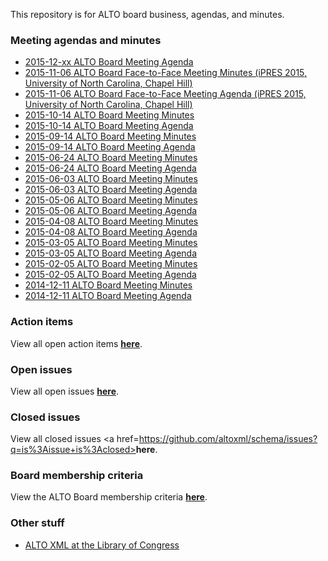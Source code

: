 This repository is for ALTO board business, agendas, and minutes.

### Meeting agendas and minutes
* [2015-12-xx ALTO Board Meeting Agenda](http://altoxml.github.io/2015-12-xx%20ALTO%20Board%20Meeting%20Agenda.html)
* [2015-11-06 ALTO Board Face-to-Face Meeting Minutes (iPRES 2015, University of North Carolina, Chapel Hill)](http://altoxml.github.io/2015-11-06%20ALTO%20Board%20Meeting%20Minutes.html)
* [2015-11-06 ALTO Board Face-to-Face Meeting Agenda (iPRES 2015, University of North Carolina, Chapel Hill)](http://altoxml.github.io/2015-11-06%20ALTO%20Board%20Meeting%20Agenda.html)
* [2015-10-14 ALTO Board Meeting Minutes](http://altoxml.github.io/2015-10-14%20ALTO%20Board%20Meeting%20Minutes.html)
* [2015-10-14 ALTO Board Meeting Agenda](http://altoxml.github.io/2015-10-14%20ALTO%20Board%20Meeting%20Agenda.html)
* [2015-09-14 ALTO Board Meeting Minutes](http://altoxml.github.io/2015-09-14%20ALTO%20Board%20Meeting%20Minutes.html)
* [2015-09-14 ALTO Board Meeting Agenda](http://altoxml.github.io/2015-09-14%20ALTO%20Board%20Meeting%20Agenda.html)
* [2015-06-24 ALTO Board Meeting Minutes](http://altoxml.github.io/2015-06-24%20ALTO%20Board%20Meeting%20Minutes.html)
* [2015-06-24 ALTO Board Meeting Agenda](http://altoxml.github.io/2015-06-24%20ALTO%20Board%20Meeting%20Agenda.html)
* [2015-06-03 ALTO Board Meeting Minutes](http://altoxml.github.io/2015-06-03%20ALTO%20Board%20Meeting%20Minutes.html)
* [2015-06-03 ALTO Board Meeting Agenda](http://altoxml.github.io/2015-06-03%20ALTO%20Board%20Meeting%20Agenda.html)
* [2015-05-06 ALTO Board Meeting Minutes](http://altoxml.github.io/2015-05-06%20ALTO%20Board%20Meeting%20Minutes.html)
* [2015-05-06 ALTO Board Meeting Agenda](http://altoxml.github.io/2015-05-06%20ALTO%20Board%20Meeting%20Agenda.html)
* [2015-04-08 ALTO Board Meeting Minutes](http://altoxml.github.io/2015-04-08%20ALTO%20Board%20Meeting%20Minutes.html)
* [2015-04-08 ALTO Board Meeting Agenda](http://altoxml.github.io/2015-04-08%20ALTO%20Board%20Meeting%20Agenda.html)
* [2015-03-05 ALTO Board Meeting Minutes](http://altoxml.github.io/2015-03-05%20ALTO%20Board%20Meeting%20Minutes.html)
* [2015-03-05 ALTO Board Meeting Agenda](http://altoxml.github.io/2015-03-05%20ALTO%20Board%20Meeting%20Agenda.html)
* [2015-02-05 ALTO Board Meeting Minutes](http://altoxml.github.io/2015-02-05%20ALTO%20Board%20Meeting%20Minutes.html)
* [2015-02-05 ALTO Board Meeting Agenda](http://altoxml.github.io/2015-02-05%20ALTO%20Board%20Meeting%20Agenda.html)
* [2014-12-11 ALTO Board Meeting Minutes](http://altoxml.github.io/2014-12-11%20ALTO%20Board%20Meeting%20Minutes.html)
* [2014-12-11 ALTO Board Meeting Agenda](http://altoxml.github.io/2014-12-11%20ALTO%20Board%20Meeting%20Agenda.html)

### Action items
View all open action items <a href=https://github.com/altoxml/board/labels/action%20item><b>here</b></a>.

### Open issues
View all open issues <a href=https://github.com/altoxml/schema/issues><b>here</b></a>.

### Closed issues
View all closed issues <a href=https://github.com/altoxml/schema/issues?q=is%3Aissue+is%3Aclosed><b>here</b></a>.

### Board membership criteria
View the ALTO Board membership criteria <a href=http://altoxml.github.io/ALTO%20Board%20Membership%20Criteria.html><b>here</b></a>.

### Other stuff
* [ALTO XML at the Library of Congress](http://www.loc.gov/standards/alto/)

